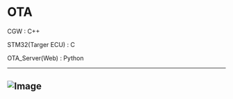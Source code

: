 # OTA

CGW : C++

STM32(Targer ECU) : C

OTA_Server(Web) : Python


------------------------------
![Image](https://github.com/user-attachments/assets/519cdba8-b39c-4a79-a975-aca9c7f5fce3)
-----------------------------
